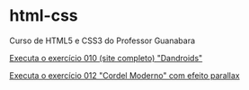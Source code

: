 # html-css
Curso de HTML5 e CSS3 do Professor Guanabara

<a href="https://adrianogomesfilho.github.io/html-css/desafios/d010/2%20Seguindo%20o%20v%C3%ADdeo%20do%20professor/android.html">Executa o exercício 010 (site completo) "Dandroids" </a>

<a href="https://adrianogomesfilho.github.io/projeto-cordel/index.html">Executa o exercício 012 "Cordel Moderno" com efeito parallax </a>

